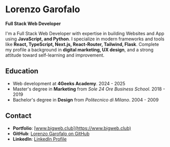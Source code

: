 # Lorenzo Garofalo

**Full Stack Web Developer**

I'm a Full Stack Web Developer with expertise in building Websites and App using **JavaScript, and Python**. I specialize in modern frameworks and tools like **React, TypeScript, Next.js, React-Router, Tailwind, Flask**.
Complete my profile a background in **digital marketing, UX design**, and a strong attitude toward self-learning and improvement.

## Education

- Web development at **4Geeks Academy**. 2024 - 2025
- Master's degree in **Marketing** from *Sole 24 Ore Business School*. 2018 - 2019
- Bachelor's degree in **Design** from *Politecnico di Milano*. 2004 - 2009



## Contact

- **Portfolio**: [www.bigweb.club](https://www.bigweb.club)
- **GitHub**: [Lorenzo Garofalo on GitHub](https://github.com/thelore85)
- **LinkedIn**: [LinkedIn Profile](https://www.linkedin.com/in/lorenzo-garofalo-digital/)

